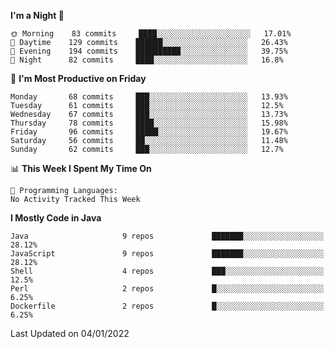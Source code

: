 <!--START_SECTION:waka-->
**I'm a Night 🦉** 

```text
🌞 Morning    83 commits     ████░░░░░░░░░░░░░░░░░░░░░   17.01% 
🌆 Daytime    129 commits    ██████░░░░░░░░░░░░░░░░░░░   26.43% 
🌃 Evening    194 commits    ██████████░░░░░░░░░░░░░░░   39.75% 
🌙 Night      82 commits     ████░░░░░░░░░░░░░░░░░░░░░   16.8%

```
📅 **I'm Most Productive on Friday** 

```text
Monday       68 commits     ███░░░░░░░░░░░░░░░░░░░░░░   13.93% 
Tuesday      61 commits     ███░░░░░░░░░░░░░░░░░░░░░░   12.5% 
Wednesday    67 commits     ███░░░░░░░░░░░░░░░░░░░░░░   13.73% 
Thursday     78 commits     ████░░░░░░░░░░░░░░░░░░░░░   15.98% 
Friday       96 commits     █████░░░░░░░░░░░░░░░░░░░░   19.67% 
Saturday     56 commits     ██░░░░░░░░░░░░░░░░░░░░░░░   11.48% 
Sunday       62 commits     ███░░░░░░░░░░░░░░░░░░░░░░   12.7%

```


📊 **This Week I Spent My Time On** 

```text
💬 Programming Languages: 
No Activity Tracked This Week

```

**I Mostly Code in Java** 

```text
Java                     9 repos             ███████░░░░░░░░░░░░░░░░░░   28.12% 
JavaScript               9 repos             ███████░░░░░░░░░░░░░░░░░░   28.12% 
Shell                    4 repos             ███░░░░░░░░░░░░░░░░░░░░░░   12.5% 
Perl                     2 repos             █░░░░░░░░░░░░░░░░░░░░░░░░   6.25% 
Dockerfile               2 repos             █░░░░░░░░░░░░░░░░░░░░░░░░   6.25%

```



 Last Updated on 04/01/2022
<!--END_SECTION:waka-->
